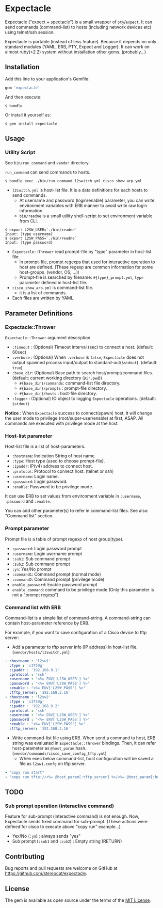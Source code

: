 # Expectacle

Expectacle ("expect + spectacle") is a small wrapper of `pty`/`expect`.
It can send commands (command-list) to hosts (including network devices etc)
using telnet/ssh session.

Expectacle is portable (instead of less feature).
Because it depends on only standard modules (YAML, ERB, PTY, Expect and Logger).
It can work on almost ruby(>2.2) system without installation other gems. (probably...)

## Installation

Add this line to your application's Gemfile:

```ruby
gem 'expectacle'
```

And then execute:

    $ bundle

Or install it yourself as:

    $ gem install expectacle

## Usage

### Utility Script
See `bin/run_command` and `vendor` directory.

`run_command` can send commands to hosts.

    $ bundle exec ./bin/run_command l2switch.yml cisco_show_arp.yml

- `l2switch.yml` is host-list file.
  It is a data definitions for each hosts to send commands.
  - At username and password (login/enable) parameter,
    you can write environment variables with ERB manner to avoid write raw login information.
  - `bin/readne` is a small utility shell-script to set environment variable from CLI.

```
$ export L2SW_USER=`./bin/readne`
Input: (type username)
$ export L2SW_PASS=`./bin/readne`
Input: (type password)
```

- `Expectacle::Thrower` read prompt-file by "type" parameter in host-list file.
  - In prompt-file, prompt regexps that used for interactive operation to host
    are defined. (These regexp are common information for some host-groups. (vendor, OS, ...))
  - Prompt-file is searched by filename: `#{type}_prompt.yml`,
    `type` parameter defined in host-list file.
- `cisco_show_arp.yml` is command-list file.
  - it is a list of commands.
- Each files are written by YAML.

## Parameter Definitions

### Expectacle::Thrower

`Expectacle::Thrower` argument description.
- `:timeout` : (Optional) Timeout interval (sec) to connect a host.
  (default: 60sec)
- `:verbose` : (Optional) When `:verbose` is `false`,
  `Expectacle` does not output spawned process input/output to standard-out(`$stdout`).
  (default: `true`)
- `:base_dir`: (Optional) Base path to search host/prompt/command files. 
  (default: current working directory (`Dir.pwd`))
  - `#{base_dir}/commands`: command-list file directory.
  - `#{base_dir}/prompts` : prompt-file directory.
  - `#{base_dir}/hosts` : host-file directory.
- `:logger` : (Optional) IO object to logging `Expectacle` operations.
  (default: `$stdout`)

**Notice** : When `Expectacle` success to connect(spawn) host,
it will change the user mode to privilege (root/super-user/enable) at first, ASAP.
All commands are executed with privilege mode at the host.

### Host-list parameter
Host-list file is a list of host-parameters.
- `:hostname`: Indication String of host name.
- `:type`: Host type (used to choose prompt-file).
- `:ipaddr`: IP(v4) address to connect host.
- `:protocol`: Protocol to connect host. (telnet or ssh)
- `:username`: Login name.
- `:password`: Login password.
- `:enable`: Password to be privilege mode.

It can use ERB to set values from environment variable in `:username`, `:password` and `:enable`.

You can add other parameter(s) to refer in command-list files.
See also: "Command list" section.

### Prompt parameter
Prompt file is a table of prompt regexp of host group(type).
- `:password`: Login password prompt
- `:username`: Login username prompt
- `:sub1`: Sub command prompt
- `:sub2`: Sub command prompt
- `:yn`: Yes/No prompt
- `:command1`: Command prompt (normal mode)
- `:command2`: Command prompt (privilege mode)
- `enable_password`: Enable password prompt
- `enable_command`: command to be privilege mode
  (Only this parameter is not a "prompt regexp")

### Command list with ERB
Command-list is a simple list of command-string.
A command-string can contain host-parameter reference by ERB.

For example, if you want to save configuration of a Cisco device to tftp server:
- Add a parameter to tftp server info (IP address) in host-list file. (`vendor/hosts/l2switch.yml`)
```YAML
- :hostname : 'l2sw1'
  :type : 'c3750g'
  :ipaddr : '192.168.0.1'
  :protocol : 'ssh'
  :username : "<%= ENV['L2SW_USER'] %>"
  :password : "<%= ENV['L2SW_PASS'] %>"
  :enable : "<%= ENV['L2SW_PASS'] %>"
  :tftp_server: '192.168.2.16'
- :hostname : 'l2sw2'
  :type : 'c3750g'
  :ipaddr : '192.168.0.2'
  :protocol : 'ssh'
  :username : "<%= ENV['L2SW_USER'] %>"
  :password : "<%= ENV['L2SW_PASS'] %>"
  :enable : "<%= ENV['L2SW_PASS'] %>"
  :tftp_server: '192.168.2.16'
```

- Write command-list file using ERB.
  When send a command to host, ERB string was evaluated in `Expectacle::Thrower` bindings.
  Then, it can refer host-parameter as `@host_param` hash. (`vendor/commands/cisco_save_config_tftp.yml`)
  -  When exec below command-list, host configuration will be saved a file as `l2sw1.confg` on tftp server.

```YAML
- "copy run start"
- "copy run tftp://<%= @host_param[:tftp_server] %>/<%= @host_param[:hostname] %>.confg"
```

## TODO

### Sub prompt operation (interactive command)
Feature for sub-prompt (interactive command) is not enough.
Now, Expectacle sends fixed command for sub-prompt.
(These actions were defined for cisco to execute above "copy run" example...)
- Yex/No (`:yn`) : always sends "yes"
- Sub prompt (`:sub1` and `:sub2`) : Empty string (RETURN)

## Contributing

Bug reports and pull requests are welcome on GitHub at <https://github.com/stereocat/expectacle>.

## License

The gem is available as open source under the terms of the [MIT License](http://opensource.org/licenses/MIT).
